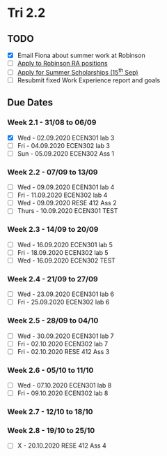 # Tri 2.2

## TODO

- [X] Email Fiona about summer work at Robinson
- [ ] [Apply to Robinson RA positions](https://careerhub.vuw.ac.nz/students/jobs/detail/2193926)
- [ ] [Apply for Summer Scholarships (15$^{\mathrm{th}}$ Sep)](https://www.wgtn.ac.nz/scholarships/types-of-scholarships/summer-research)
- [ ] Resubmit fixed Work Experience report and goals

## Due Dates


### Week 2.1 - 31/08 to 06/09

- [X] Wed - 02.09.2020 ECEN301 lab 3
- [ ] Fri - 04.09.2020 ECEN302 lab 3
- [ ] Sun - 05.09.2020 ECEN302 Ass 1

### Week 2.2 - 07/09 to 13/09

- [ ] Wed - 09.09.2020 ECEN301 lab 4
- [ ] Fri - 11.09.2020 ECEN302 lab 4
- [ ] Wed - 09.09.2020 RESE 412 Ass 2
- [ ] Thurs - 10.09.2020 ECEN301 TEST

### Week 2.3 - 14/09 to 20/09

- [ ] Wed - 16.09.2020 ECEN301 lab 5
- [ ] Fri - 18.09.2020 ECEN302 lab 5
- [ ] Wed - 16.09.2020 ECEN302 TEST

### Week 2.4 - 21/09 to 27/09

- [ ] Wed - 23.09.2020 ECEN301 lab 6
- [ ] Fri - 25.09.2020 ECEN302 lab 6

### Week 2.5 - 28/09 to 04/10

- [ ] Wed - 30.09.2020 ECEN301 lab 7
- [ ] Fri - 02.10.2020 ECEN302 lab 7
- [ ] Fri - 02.10.2020 RESE 412 Ass 3

### Week 2.6 - 05/10 to 11/10

- [ ] Wed - 07.10.2020 ECEN301 lab 8
- [ ] Fri - 09.10.2020 ECEN302 lab 8

### Week 2.7 - 12/10 to 18/10

### Week 2.8 - 19/10 to 25/10

- [ ] X - 20.10.2020 RESE 412 Ass 4

